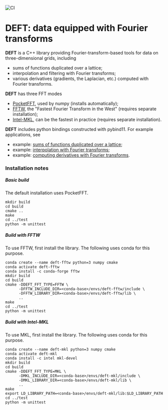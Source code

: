 ![CI](https://github.com/wcwitt/deft/workflows/CI/badge.svg)
# DEFT: data equipped with Fourier transforms

**DEFT** is a C++ library providing Fourier-transform-based tools for data on three-dimensional grids, including

  * sums of functions duplicated over a lattice;
  * interpolation and filtering with Fourier transforms;
  * various derivatives (gradients, the Laplacian, etc.) computed with Fourier transforms.

**DEFT** has three FFT modes

  * [PocketFFT](https://gitlab.mpcdf.mpg.de/mtr/pocketfft/-/tree/cpp), used by numpy (installs automatically);
  * [FFTW](http://www.fftw.org/), the "Fastest Fourier Transform in the West" (requires separate installation);
  * [Intel-MKL](https://software.intel.com/content/www/us/en/develop/tools/oneapi/components/onemkl.html), can be the fastest in practice (requires separate installation).

**DEFT** includes python bindings constructed with pybind11. For example applications, see

  * example: [sums of functions duplicated over a lattice](https://nbviewer.jupyter.org/github/wcwitt/deft/blob/master/example/sum-over-lattice.ipynb);
  * example: [interpolation with Fourier transforms](https://nbviewer.jupyter.org/github/wcwitt/deft/blob/master/example/interpolate.ipynb);
  * example: [computing derivatives with Fourier transforms](https://nbviewer.jupyter.org/github/wcwitt/deft/blob/master/example/derivatives.ipynb).
  
### Installation notes

##### Basic build

The default installation uses PocketFFT.
 
```
mkdir build
cd build
cmake ..
make
cd ../test
python -m unittest
```

##### Build with FFTW

To use FFTW, first install the library. The following uses conda for this purpose.

```
conda create --name deft-fftw python=3 numpy cmake
conda activate deft-fftw
conda install -c conda-forge fftw
mkdir build
cd build
cmake -DDEFT_FFT_TYPE=FFTW \
      -DFFTW_INCLUDE_DIR=<conda-base>/envs/deft-fftw/include \
      -DFFTW_LIBRARY_DIR=<conda-base>/envs/deft-fftw/lib \
      ..
make
cd ../test
python -m unittest
```

##### Build with Intel-MKL

To use MKL, first install the library. The following uses conda for this purpose.

```
conda create --name deft-mkl python=3 numpy cmake
conda activate deft-mkl
conda install -c intel mkl-devel
mkdir build
cd build
cmake -DDEFT_FFT_TYPE=MKL \
      -DMKL_INCLUDE_DIR=<conda-base>/envs/deft-mkl/include \
      -DMKL_LIBRARY_DIR=<conda-base>/envs/deft-mkl/lib \
      ..
make
export LD_LIBRARY_PATH=<conda-base>/envs/deft-mkl/lib:$LD_LIBRARY_PATH
cd ../test
python -m unittest
```
